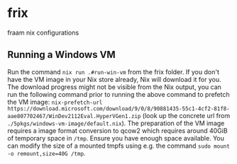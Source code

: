 # frix

fraam nix configurations


## Running a Windows VM

Run the command `nix run .#run-win-vm` from the frix folder.
If you don't have the VM image in your Nix store already, Nix will download it for you.
The download progress might not be visible from the Nix output, you can run the following
command prior to running the above command to prefetch the VM image:
`nix-prefetch-url https://download.microsoft.com/download/9/0/8/90881435-55c1-4cf2-81f8-aae807702467/WinDev2112Eval.HyperVGen1.zip` (look up the concrete url from `./5pkgs/windows-vm-image/default.nix`).
The preparation of the VM image requires a image format conversion to qcow2 which requires 
around 40GiB of temporary space in `/tmp`. Ensure you have enough space available.
You can modify the size of a mounted tmpfs using e.g. the command `sudo mount -o remount,size=40G /tmp`.

